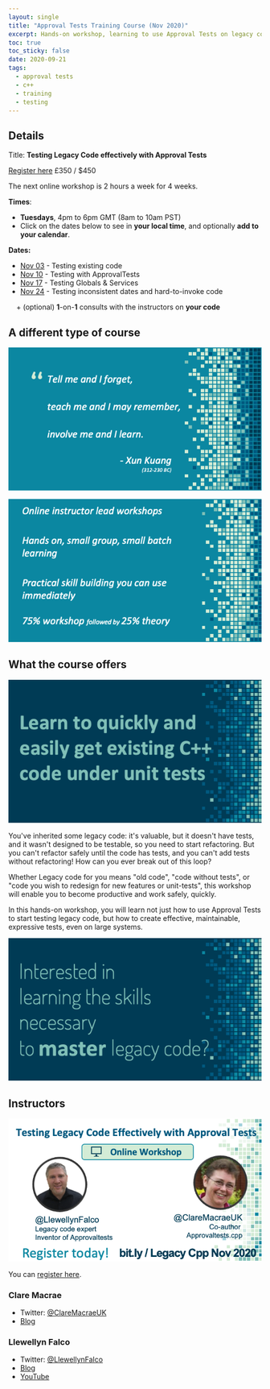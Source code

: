 ```yaml
---
layout: single
title: "Approval Tests Training Course (Nov 2020)"
excerpt: Hands-on workshop, learning to use Approval Tests on legacy code for effective, maintainable, expressive tests even on large systems
toc: true
toc_sticky: false
date: 2020-09-21
tags:
  - approval tests
  - c++
  - training
  - testing
---
```


## Details

Title: **Testing Legacy Code effectively with Approval Tests**

[Register here](https://bit.ly/LegacyCppNov2020) £350 / $450

The next online workshop is 2 hours a week for 4 weeks.

**Times**:

* **Tuesdays**, 4pm to 6pm GMT (8am to 10am PST)
* Click on the dates below to see in **your local time**, and optionally **add to your calendar**.

**Dates:**

* [Nov 03](https://www.timeanddate.com/worldclock/fixedtime.html?msg=Day+1+-+Approval+Tests+Training+Course+%28Nov+2020%29&iso=20201103T16&p1=136&ah=2) - Testing existing code
* [Nov 10](https://www.timeanddate.com/worldclock/fixedtime.html?msg=Day+2+-+Approval+Tests+Training+Course+%28Nov+2020%29&iso=20201110T16&p1=136&ah=2) - Testing with ApprovalTests
* [Nov 17](https://www.timeanddate.com/worldclock/fixedtime.html?msg=Day+3+-+Approval+Tests+Training+Course+%28Nov+2020%29&iso=20201117T16&p1=136&ah=2) - Testing Globals & Services
* [Nov 24](https://www.timeanddate.com/worldclock/fixedtime.html?msg=Day+4+-+Approval+Tests+Training+Course+%28Nov+2020%29&iso=20201124T16&p1=136&ah=2) - Testing inconsistent dates and hard-to-invoke code

 &nbsp; &nbsp; \+ (optional) **1**-on-**1** consults with the instructors on **your code**

## A different type of course

![Quote](/images/approval_tests_course_2020_09/course.quote.png)


![Course Structure](/images/approval_tests_course_2020_09/course.structure.png)

## What the course offers

![Intent](/images/approval_tests_course_2020_09/course.intent.png)


You've inherited some legacy code: it's valuable, but it doesn't have tests, and it wasn't designed to be testable, so you need to start refactoring. But you can't refactor safely until the code has tests, and you can't add tests without refactoring! How can you ever break out of this loop?

Whether Legacy code for you means "old code", "code without tests", or "code you wish to redesign for new features or unit-tests", this workshop will enable you to become productive and work safely, quickly.

In this hands-on workshop, you will learn not just how to use Approval Tests to start testing legacy code, but how to create effective, maintainable, expressive tests, even on large systems.


![Skills](/images/approval_tests_course_2020_09/course.skills.png)

## Instructors

![Instructors](/images/approval_tests_course_2020_09/course.instructors_nov.png)

You can [register here](https://bit.ly/LegacyCppNov2020).

### Clare Macrae

* Twitter: [@ClareMacraeUK](https://twitter.com/ClareMacraeUK)
* [Blog](https://claremacrae.co.uk/blog/)

### Llewellyn Falco

* Twitter: [@LlewellynFalco](https://twitter.com/LlewellynFalco)
* [Blog](http://llewellynfalco.blogspot.com/p/infographics.html)
* [YouTube](https://www.youtube.com/user/isidoreus/videos)

